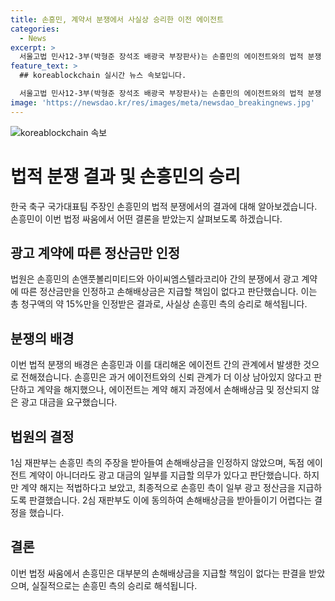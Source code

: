 ```yaml
---
title: 손흥민, 계약서 분쟁에서 사실상 승리한 이전 에이전트
categories:
  - News
excerpt: >
  서울고법 민사12-3부(박형준 장석조 배광국 부장판사)는 손흥민의 에이전트와의 법적 분쟁 판결을 내렸다. 이에 따르면 손흥민 측은 27억원 중 약 15%만 받아들였고, 계약 해지는 적법하다고 판단됐다. 손흥민은 에이전트와의 관계를 끊기로 결정한 뒤, 이에 대한 분쟁이 법정으로 번지게 되었다. 2심 재판부는 손해배상금을 지급할 책임이 없다고 결정했으며, 4억4000만원의 광고 계약 정산금만을 인정했다. 
feature_text: >
  ## koreablockchain 실시간 뉴스 속보입니다.

  서울고법 민사12-3부(박형준 장석조 배광국 부장판사)는 손흥민의 에이전트와의 법적 분쟁 판결을 내렸다. 이에 따르면 손흥민 측은 27억원 중 약 15%만 받아들였고, 계약 해지는 적법하다고 판단됐다. 손흥민은 에이전트와의 관계를 끊기로 결정한 뒤, 이에 대한 분쟁이 법정으로 번지게 되었다. 2심 재판부는 손해배상금을 지급할 책임이 없다고 결정했으며, 4억4000만원의 광고 계약 정산금만을 인정했다. 
image: 'https://newsdao.kr/res/images/meta/newsdao_breakingnews.jpg'
---
```


<p><img src="https://newsdao.kr/res/images/meta/newsdao_breakingnews.jpg" alt="koreablockchain 속보" /></p>

<h1>법적 분쟁 결과 및 손흥민의 승리</h1>

<p data-ke-size="size16">한국 축구 국가대표팀 주장인 손흥민의 법적 분쟁에서의 결과에 대해 알아보겠습니다. 손흥민이 이번 법정 싸움에서 어떤 결론을 받았는지 살펴보도록 하겠습니다.</p>

<h2>광고 계약에 따른 정산금만 인정</h2>

<p data-ke-size="size16">법원은 손흥민의 손앤풋볼리미티드와 아이씨엠스텔라코리아 간의 분쟁에서 광고 계약에 따른 정산금만을 인정하고 손해배상금은 지급할 책임이 없다고 판단했습니다. 이는 총 청구액의 약 15%만을 인정받은 결과로, 사실상 손흥민 측의 승리로 해석됩니다.</p>

<h2>분쟁의 배경</h2>

<p data-ke-size="size16">이번 법적 분쟁의 배경은 손흥민과 이를 대리해온 에이전트 간의 관계에서 발생한 것으로 전해졌습니다. 손흥민은 과거 에이전트와의 신뢰 관계가 더 이상 남아있지 않다고 판단하고 계약을 해지했으나, 에이전트는 계약 해지 과정에서 손해배상금 및 정산되지 않은 광고 대금을 요구했습니다.</p>

<h2>법원의 결정</h2>

<p data-ke-size="size16">1심 재판부는 손흥민 측의 주장을 받아들여 손해배상금을 인정하지 않았으며, 독점 에이전트 계약이 아니더라도 광고 대금의 일부를 지급할 의무가 있다고 판단했습니다. 하지만 계약 해지는 적법하다고 보았고, 최종적으로 손흥민 측이 일부 광고 정산금을 지급하도록 판결했습니다. 2심 재판부도 이에 동의하여 손해배상금을 받아들이기 어렵다는 결정을 했습니다.</p>

<h2>결론</h2>

<p data-ke-size="size16">이번 법정 싸움에서 손흥민은 대부분의 손해배상금을 지급할 책임이 없다는 판결을 받았으며, 실질적으로는 손흥민 측의 승리로 해석됩니다.</p>

